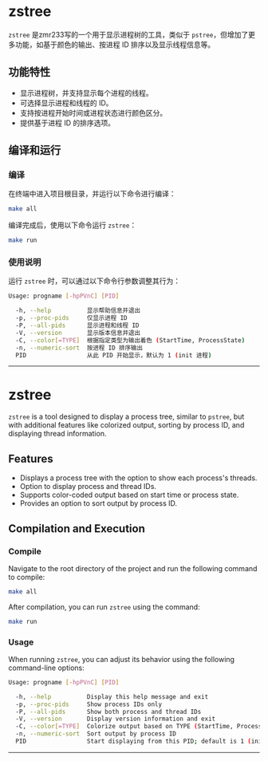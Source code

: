 # zstree

`zstree` 是zmr233写的一个用于显示进程树的工具，类似于 `pstree`，但增加了更多功能，如基于颜色的输出、按进程 ID 排序以及显示线程信息等。

## 功能特性

- 显示进程树，并支持显示每个进程的线程。
- 可选择显示进程和线程的 ID。
- 支持按进程开始时间或进程状态进行颜色区分。
- 提供基于进程 ID 的排序选项。

## 编译和运行

### 编译

在终端中进入项目根目录，并运行以下命令进行编译：

```bash
make all
```

编译完成后，使用以下命令运行 `zstree`：

```bash
make run
```

### 使用说明

运行 `zstree` 时，可以通过以下命令行参数调整其行为：

```bash
Usage: progname [-hpPVnC] [PID]

  -h, --help          显示帮助信息并退出
  -p, --proc-pids     仅显示进程 ID
  -P, --all-pids      显示进程和线程 ID
  -V, --version       显示版本信息并退出
  -C, --color[=TYPE]  根据指定类型为输出着色 (StartTime, ProcessState)
  -n, --numeric-sort  按进程 ID 排序输出
  PID                 从此 PID 开始显示，默认为 1 (init 进程)
```

---

# zstree

`zstree` is a tool designed to display a process tree, similar to `pstree`, but with additional features like colorized output, sorting by process ID, and displaying thread information.

## Features

- Displays a process tree with the option to show each process's threads.
- Option to display process and thread IDs.
- Supports color-coded output based on start time or process state.
- Provides an option to sort output by process ID.

## Compilation and Execution

### Compile

Navigate to the root directory of the project and run the following command to compile:

```bash
make all
```

After compilation, you can run `zstree` using the command:

```bash
make run
```

### Usage

When running `zstree`, you can adjust its behavior using the following command-line options:

```bash
Usage: progname [-hpPVnC] [PID]

  -h, --help          Display this help message and exit
  -p, --proc-pids     Show process IDs only
  -P, --all-pids      Show both process and thread IDs
  -V, --version       Display version information and exit
  -C, --color[=TYPE]  Colorize output based on TYPE (StartTime, ProcessState)
  -n, --numeric-sort  Sort output by process ID
  PID                 Start displaying from this PID; default is 1 (init process)
```

---